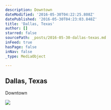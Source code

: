 ```yaml
---
description: Downtown
dateModified: '2016-05-30T04:22:25.808Z'
datePublished: '2016-05-30T04:23:03.848Z'
title: 'Dallas, Texas'
author: []
starred: false
sourcePath: _posts/2016-05-30-dallas-texas.md
inFeed: true
hasPage: false
inNav: false
_type: MediaObject

---
```

<article style=""><h1>Dallas, Texas</h1><p>Downtown</p></article>

![](https://the-grid-user-content.s3-us-west-2.amazonaws.com/61ffced8-fefe-4fbb-83b5-7f0f6d548129.jpg)